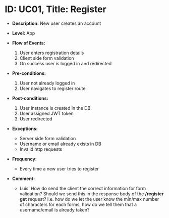 # ID: UC01, Title: Register

- **Description:** New user creates an account

- **Level:** App

- **Flow of Events:** 
    1. User enters registration details
    2. Client side form validation
    3. On success user is logged in and redirected

- **Pre-conditions:**
    1. User not already logged in
    2. User navigates to register route

- **Post-conditions:**
    1. User instance is created in the DB.
    2. User assigned JWT token
    3. User redirected

- **Exceptions:**
    - Server side form validation
    - Username or email already exists in DB
    - Invalid http requests

- **Frequency:**
    - Every time a new user tries to register

- **Comment:**
    - Luis: How do send the client the correct information for form validation? Should we send this in the response body of the **/register get** request? I.e. how do we let the user know the min/max number of characters for each forms, how do we tell them that a username/email is already taken?

